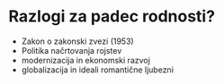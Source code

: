 # Razlogi za padec rodnosti?
- Zakon o zakonski zvezi (1953)
- Politika načrtovanja rojstev
- modernizacija in ekonomski razvoj
- globalizacija in ideali romantične ljubezni